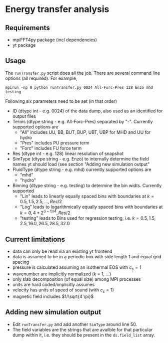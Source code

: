 # Energy transfer analysis

## Requirements
 - mpiFFT4py package (incl dependencies)
 - yt package

## Usage

The `runTransfer.py` script does all the job. There are several command line options (all required).
For example,
```
mpirun -np 8 python runTransfer.py 0024 All-Forc-Pres 128 Enzo mhd testing
```
Following six parameters need to be set (in that order)
- ID (dtype int - e.g. 0024) of the data dump, also used as an identified for output files
- Terms (dtype string - e.g. All-Forc-Pres) separated by "-". Currently supported options are
  - "All" includes UU, BB, BUT, BUP, UBT, UBP for MHD and UU for hydro
  - "Pres" includes PU pressure term
  - "Forc" includes FU force term
- Res (dtype int - e.g. 128) linear resolution of snapshot
- SimType (dtype string - e.g. Enzo) to internally determine the field names yt should load (see section "Adding new simulation output"
- FluidType (dtype string - e.g. mhd) currently supported options are
  - "mhd"
  - "hydro" 
- Binning (dtype string - e.g. testing) to determine the bin widts. Currently supported
  - "Lin" leads to linearly equally spaced bins with boundaries at $k = 0.5,1.5,2.5,...,Res/2$
  - "Log" leads to logarithmically equally spaced bins with boundaries at $k = 0, 4 * 2^{(i - 1)/4},Res/2$
  - "testing" leads to Bins used for regression testing, i.e. $k = 0.5,1.5,2.5,16.0,26.5,28.5,32.0$


## Current limitations
- data can only be read via an existing yt frontend
- data is assumed to be in a periodic box with side length 1 and equal grid spacing
- pressure is calculated assuming an isothermal EOS with $c_s = 1$
- wavenumber are implicitly normalized (k = 1, ...)
- only slab decomposition (of equal size) among MPI processes 
- units are hard coded/implicitly assumes
 - velocity has units of speed of sound (with $c_s = 1$)
 - magnetic field includes $1/\sqrt{4 \pi}$

## Adding new simulation output
- Edit `runTransfer.py` and add another `SimType` around line 50.
- The field variables are the strings that are availble for that particular dump within it, i.e.
they should be present in the `ds.field_list` array.

